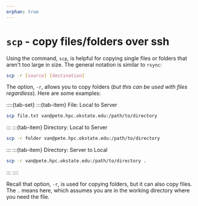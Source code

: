 ```yaml
---
orphan: true
---
```


# `scp` - copy files/folders over ssh

Using the command, `scp`, is helpful for copying single files or folders that aren't too large in size. The general notation is similar to `rsync`:

```bash
scp -r [source] [destination]
```

The option, `-r`, allows you to copy folders (*but this can be used with files regardless*). Here are some examples:

::::{tab-set} 
:::{tab-item} File: Local to Server
```bash 
scp file.txt van@pete.hpc.okstate.edu:/path/to/directory 
```
:::
:::{tab-item} Directory: Local to Server
```bash
scp -r folder van@pete.hpc.okstate.edu:/path/to/directory 
```
:::
:::{tab-item} Directory: Server to Local
```bash
scp -r van@pete.hpc.okstate.edu:/path/to/directory .
```
:::
::::

Recall that option, `-r`, is used for copying folders, but it can also copy files. The `.` means here, which assumes you are in the working directory where you need the file.